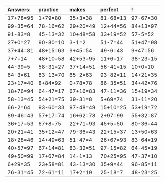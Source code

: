 | Answers: | practice | makes | perfect | ! |
| :--- | :--- | :--- | :--- | :--- |
| 17+78=95 | 1+79=80 | 35+3=38 | 81-68=13 | 97-67=30 | 
| 99-35=64 | 78-16=62 | 29+20=49 | 12+44=56 | 84+13=97 | 
| 91-83=8 | 45-13=32 | 10+48=58 | 33+19=52 | 57-5=52 | 
| 27+0=27 | 90-80=10 | 3-1=2 | 51-7=44 | 51+47=98 | 
| 37+44=81 | 48+15=63 | 9+45=54 | 49-6=43 | 9+47=56 | 
| 7+7=14 | 48+10=58 | 42+53=95 | 11+6=17 | 38-23=15 | 
| 44-39=5 | 58-31=27 | 37+14=51 | 56-41=15 | 10+0=10 | 
| 64-3=61 | 83-13=70 | 65-2=63 | 93-82=11 | 14+21=35 | 
| 23+17=40 | 8+84=92 | 0+78=78 | 86-35=51 | 34+42=76 | 
| 18+76=94 | 64-47=17 | 67+16=83 | 47-11=36 | 15+19=34 | 
| 58-13=45 | 54+21=75 | 39-31=8 | 5+69=74 | 31-11=20 | 
| 66-2=64 | 93-60=33 | 97-48=49 | 15+10=25 | 53+19=72 | 
| 89-46=43 | 57+17=74 | 16+62=78 | 2+97=99 | 55+32=87 | 
| 36+17=53 | 67+8=75 | 22+71=93 | 45+5=50 | 80-36=44 | 
| 20+21=41 | 35+12=47 | 79-36=43 | 22+15=37 | 13+50=63 | 
| 18+28=46 | 14+49=63 | 51-47=4 | 26+67=93 | 83-64=19 | 
| 40+57=97 | 67+14=81 | 83-32=51 | 97-15=82 | 64-45=19 | 
| 49+50=99 | 17+67=84 | 14-1=13 | 70+25=95 | 47-37=10 | 
| 6+29=35 | 23+58=81 | 43-13=30 | 35+9=44 | 96-85=11 | 
| 76-31=45 | 72-61=11 | 17+2=19 | 25-18=7 | 48-23=25 | 
